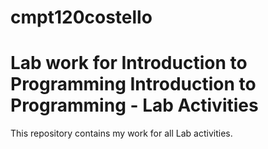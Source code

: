 # cmpt120costello
Lab work for Introduction to Programming
Introduction to Programming - Lab Activities
============================================
This repository contains my work for all Lab activities.

